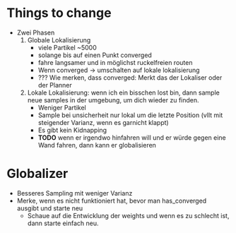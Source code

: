# Things to change
- Zwei Phasen
    1. Globale Lokalisierung
        - viele Partikel ~5000
        - solange bis auf einen Punkt converged
        - fahre langsamer und in möglichst ruckelfreien routen
        - Wenn converged -> umschalten auf lokale lokalisierung
        - ??? Wie merken, dass converged: Merkt das der Lokaliser oder der Planner
    2. Lokale Lokalisierung: wenn ich ein bisschen lost bin, dann sample neue samples in der umgebung, um dich wieder zu finden.
        - Weniger Partikel
        - Sample bei unsicherheit nur lokal um die letzte Position (vllt mit steigender Varianz, wenn es garnicht klappt)
        - Es gibt kein Kidnapping
        - **TODO** wenn er irgendwo hinfahren will und er würde gegen eine Wand fahren, dann kann er globalisieren

# Globalizer
- Besseres Sampling mit weniger Varianz
- Merke, wenn es nicht funktioniert hat, bevor man has_converged ausgibt und starte neu
    - Schaue auf die Entwicklung der weights und wenn es zu schlecht ist, dann starte einfach neu.